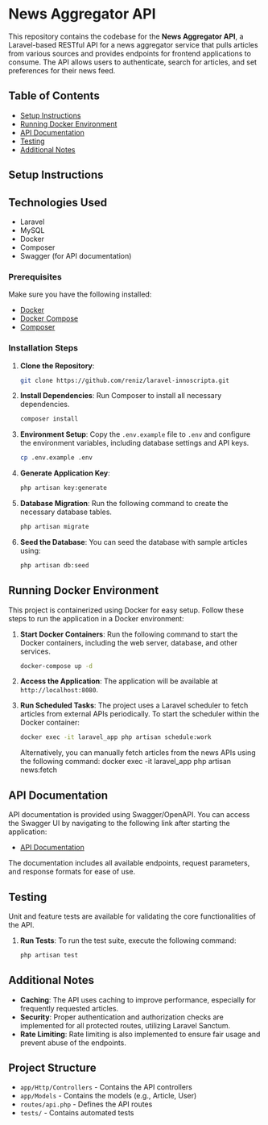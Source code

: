 # News Aggregator API

This repository contains the codebase for the **News Aggregator API**, a Laravel-based RESTful API for a news aggregator service that pulls articles from various sources and provides endpoints for frontend applications to consume. The API allows users to authenticate, search for articles, and set preferences for their news feed.

## Table of Contents
- [Setup Instructions](#setup-instructions)
- [Running Docker Environment](#running-docker-environment)
- [API Documentation](#api-documentation)
- [Testing](#testing)
- [Additional Notes](#additional-notes)

## Setup Instructions

## Technologies Used
- Laravel 
- MySQL 
- Docker
- Composer
- Swagger (for API documentation)

### Prerequisites
Make sure you have the following installed:
- [Docker](https://www.docker.com/get-started)
- [Docker Compose](https://docs.docker.com/compose/install/)
- [Composer](https://getcomposer.org/)

### Installation Steps
1. **Clone the Repository**:
   ```sh
   git clone https://github.com/reniz/laravel-innoscripta.git
   ```

2. **Install Dependencies**:
   Run Composer to install all necessary dependencies.
   ```sh
   composer install
   ```

3. **Environment Setup**:
   Copy the `.env.example` file to `.env` and configure the environment variables, including database settings and API keys.
   ```sh
   cp .env.example .env
   ```

4. **Generate Application Key**:
   ```sh
   php artisan key:generate
   ```

5. **Database Migration**:
   Run the following command to create the necessary database tables.
   ```sh
   php artisan migrate
   ```

6. **Seed the Database**:
   You can seed the database with sample articles using:
   ```sh
   php artisan db:seed
   ```

## Running Docker Environment

This project is containerized using Docker for easy setup. Follow these steps to run the application in a Docker environment:

1. **Start Docker Containers**:
   Run the following command to start the Docker containers, including the web server, database, and other services.
   ```sh
   docker-compose up -d
   ```

2. **Access the Application**:
   The application will be available at `http://localhost:8080`.

3. **Run Scheduled Tasks**:
   The project uses a Laravel scheduler to fetch articles from external APIs periodically. To start the scheduler within the Docker container:
   ```sh
   docker exec -it laravel_app php artisan schedule:work
   ```
   Alternatively, you can manually fetch articles from the news APIs using the following command:
   docker exec -it laravel_app php artisan news:fetch

## API Documentation

API documentation is provided using Swagger/OpenAPI. You can access the Swagger UI by navigating to the following link after starting the application:

- [API Documentation](http://localhost:8080/api/documentation)

The documentation includes all available endpoints, request parameters, and response formats for ease of use.

## Testing

Unit and feature tests are available for validating the core functionalities of the API.

1. **Run Tests**:
   To run the test suite, execute the following command:
   ```sh
   php artisan test
   ```

## Additional Notes

- **Caching**: The API uses caching to improve performance, especially for frequently requested articles.
- **Security**: Proper authentication and authorization checks are implemented for all protected routes, utilizing Laravel Sanctum.
- **Rate Limiting**: Rate limiting is also implemented to ensure fair usage and prevent abuse of the endpoints.

## Project Structure
- `app/Http/Controllers` - Contains the API controllers
- `app/Models` - Contains the models (e.g., Article, User)
- `routes/api.php` - Defines the API routes
- `tests/` - Contains automated tests




